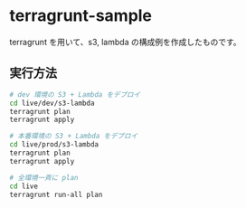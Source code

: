# terragrunt-sample

terragrunt を用いて、s3, lambda の構成例を作成したものです。

## 実行方法

```bash
# dev 環境の S3 + Lambda をデプロイ
cd live/dev/s3-lambda
terragrunt plan
terragrunt apply

# 本番環境の S3 + Lambda をデプロイ
cd live/prod/s3-lambda
terragrunt plan
terragrunt apply

# 全環境一斉に plan
cd live
terragrunt run-all plan
```
